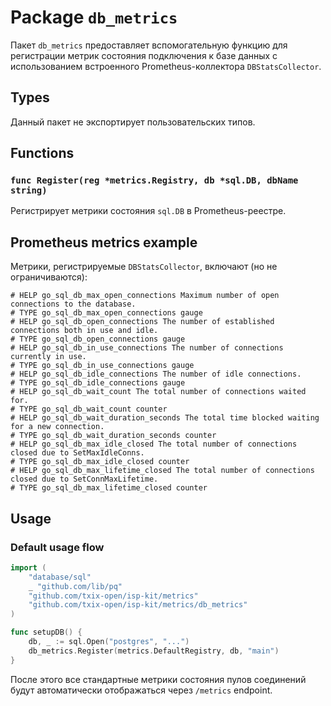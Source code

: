 # Package `db_metrics`

Пакет `db_metrics` предоставляет вспомогательную функцию для регистрации метрик состояния подключения к базе данных с использованием встроенного Prometheus-коллектора `DBStatsCollector`.

## Types

Данный пакет не экспортирует пользовательских типов.

## Functions

### `func Register(reg *metrics.Registry, db *sql.DB, dbName string)`

Регистрирует метрики состояния `sql.DB` в Prometheus-реестре.

## Prometheus metrics example

Метрики, регистрируемые `DBStatsCollector`, включают (но не ограничиваются):

```
# HELP go_sql_db_max_open_connections Maximum number of open connections to the database.
# TYPE go_sql_db_max_open_connections gauge
# HELP go_sql_db_open_connections The number of established connections both in use and idle.
# TYPE go_sql_db_open_connections gauge
# HELP go_sql_db_in_use_connections The number of connections currently in use.
# TYPE go_sql_db_in_use_connections gauge
# HELP go_sql_db_idle_connections The number of idle connections.
# TYPE go_sql_db_idle_connections gauge
# HELP go_sql_db_wait_count The total number of connections waited for.
# TYPE go_sql_db_wait_count counter
# HELP go_sql_db_wait_duration_seconds The total time blocked waiting for a new connection.
# TYPE go_sql_db_wait_duration_seconds counter
# HELP go_sql_db_max_idle_closed The total number of connections closed due to SetMaxIdleConns.
# TYPE go_sql_db_max_idle_closed counter
# HELP go_sql_db_max_lifetime_closed The total number of connections closed due to SetConnMaxLifetime.
# TYPE go_sql_db_max_lifetime_closed counter
```

## Usage

### Default usage flow

```go
import (
	"database/sql"
	_ "github.com/lib/pq"
	"github.com/txix-open/isp-kit/metrics"
	"github.com/txix-open/isp-kit/metrics/db_metrics"
)

func setupDB() {
	db, _ := sql.Open("postgres", "...")
	db_metrics.Register(metrics.DefaultRegistry, db, "main")
}
```

После этого все стандартные метрики состояния пулов соединений будут автоматически отображаться через `/metrics` endpoint.
